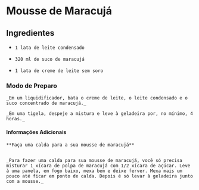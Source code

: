# Mousse de Maracujá
 
## Ingredientes

 -     1 lata de leite condensado
 
 -     320 ml de suco de maracujá 

 -     1 lata de creme de leite sem soro

### Modo de Preparo

    _Em um liquidificador, bata o creme de leite, o leite condensado e o suco concentrado de maracujá._

    _Em uma tigela, despeje a mistura e leve à geladeira por, no mínimo, 4 horas._

#### Informações Adicionais

    **Faça uma calda para a sua mousse de maracujá**
     

    _Para fazer uma calda para sua mousse de maracujá, você só precisa misturar 1 xícara de polpa de maracujá com 1/2 xícara de açúcar. Leve à uma panela, em fogo baixo, mexa bem e deixe ferver. Mexa mais um pouco até ficar em ponto de calda. Depois é só levar à geladeira junto com a mousse._
